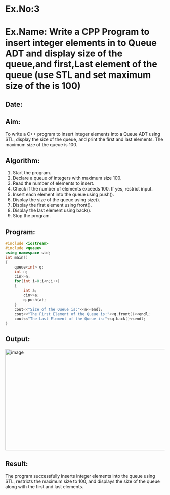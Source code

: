 # Ex.No:3
# Ex.Name: Write a CPP Program to insert integer elements in to Queue ADT  and display size of the queue,and first,Last element of the queue (use STL and set maximum size of the is 100)
## Date:
## Aim:
To write a C++ program to insert integer elements into a Queue ADT using STL, display the size of the queue, and print the first and last elements. The maximum size of the queue is 100.

## Algorithm:
1. Start the program.
2. Declare a queue of integers with maximum size 100.
3. Read the number of elements to insert.
4. Check if the number of elements exceeds 100. If yes, restrict input.
5. Insert each element into the queue using push().
6. Display the size of the queue using size().
7. Display the first element using front().
8. Display the last element using back().
9. Stop the program.

## Program:
```cpp
#include <iostream>
#include <queue>
using namespace std;
int main()
{
    queue<int> q;
    int n;
    cin>>n;
    for(int i=0;i<n;i++)
    {
        int a;
        cin>>a;
        q.push(a);
    }
    cout<<"Size of the Queue is:"<<n<<endl;
    cout<<"The First Element of the Queue is:"<<q.front()<<endl;
    cout<<"The Last Element of the Queue is:"<<q.back()<<endl;
}
```



## Output:
<img width="793" height="321" alt="image" src="https://github.com/user-attachments/assets/ef0b1e24-664c-45f3-b032-85b0b1a64f10" />



## Result:
The program successfully inserts integer elements into the queue using STL, restricts the maximum size to 100, and displays the size of the queue along with the first and last elements.
